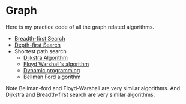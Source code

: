 
Graph 
=======

Here is my practice code of all the graph related algorithms.

- [Breadth-first Search](bfs)
- [Depth-first Search](dfs)
- Shortest path search
	- [Dijkstra Algorithm](dijkstra)
	- [Floyd Warshall's algorithm](floyd_warshall)
	- [Dynamic programming](dynamic_undirected)
	- [Bellman Ford algorithm](bellman_ford)


Note Bellman-ford and Floyd-Warshall are very similar algorithms. And Dijkstra and Breadth-first search are very similar algorithms.
